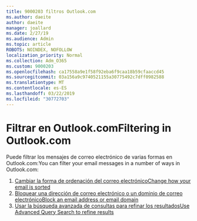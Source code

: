 ```yaml
---
title: 9000203 filtros Outlook.com
ms.author: daeite
author: daeite
manager: joallard
ms.date: 2/27/19
ms.audience: Admin
ms.topic: article
ROBOTS: NOINDEX, NOFOLLOW
localization_priority: Normal
ms.collection: Adm_O365
ms.custom: 9000203
ms.openlocfilehash: ca17558a9e1f58f92eba6f9caa18b59cfaaccd45
ms.sourcegitcommit: 03a156a9c9740521155a30775492c7dff0982588
ms.translationtype: MT
ms.contentlocale: es-ES
ms.lasthandoff: 03/22/2019
ms.locfileid: "30772703"
---
```

# <a name="filtering-in-outlookcom"></a><span data-ttu-id="8b47f-102">Filtrar en Outlook.com</span><span class="sxs-lookup"><span data-stu-id="8b47f-102">Filtering in Outlook.com</span></span>

<span data-ttu-id="8b47f-103">Puede filtrar los mensajes de correo electrónico de varias formas en Outlook.com:</span><span class="sxs-lookup"><span data-stu-id="8b47f-103">You can filter your email messages in a number of ways in Outlook.com:</span></span>

1. [<span data-ttu-id="8b47f-104">Cambiar la forma de ordenación del correo electrónico</span><span class="sxs-lookup"><span data-stu-id="8b47f-104">Change how your email is sorted</span></span>](https://support.office.com/article/e650ae23-b558-4fbf-bdd1-73268f6852b7)
2. [<span data-ttu-id="8b47f-105">Bloquear una dirección de correo electrónico o un dominio de correo electrónico</span><span class="sxs-lookup"><span data-stu-id="8b47f-105">Block an email address or email domain</span></span>](https://support.office.com/article/afba1c94-77bb-4f50-8b85-057cf52f4d5e)
3. [<span data-ttu-id="8b47f-106">Usar la búsqueda avanzada de consultas para refinar los resultados</span><span class="sxs-lookup"><span data-stu-id="8b47f-106">Use Advanced Query Search to refine results</span></span>](https://support.office.com/article/88108edf-028e-4306-b87e-7400bbb40aa7)